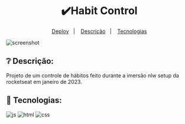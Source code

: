 <h1 align="center">✔️Habit Control</h1>
<p align="center">
  <a href="https://habit-control.vercel.app/">Deploy</a>&nbsp;&nbsp;&nbsp;|&nbsp;&nbsp;&nbsp;
  <a href="#-descrição">Descrição</a>&nbsp;&nbsp;&nbsp;|&nbsp;&nbsp;&nbsp;
  <a href="#-tecnologias">Tecnologias</a>
</p>

<img alt="screenshot" src="https://user-images.githubusercontent.com/111407140/217716752-2e58ae80-3ac4-4ef9-8a44-e51f5f9fa089.PNG">

## ❔ Descrição:
Projeto de um controle de hábitos feito durante a imersão nlw setup da rocketseat em janeiro de 2023.

## 🚀 Tecnologias:

<div style="display: inline_block">
  <img alt="js" src="https://img.shields.io/badge/JavaScript-F7DF1E?style=for-the-badge&logo=javascript&logoColor=black" /> 
  <img alt="html" src="https://img.shields.io/badge/HTML5-E34F26?style=for-the-badge&logo=html5&logoColor=white" />
  <img alt="css" src="https://img.shields.io/badge/CSS-1283e0?&style=for-the-badge&logo=css3&logoColor=white" />
 
  
</div>
